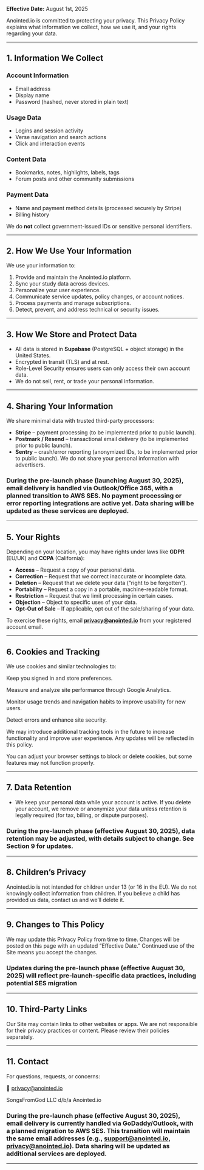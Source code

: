 **Effective Date:** August 1st, 2025

Anointed.io is committed to protecting your privacy. This Privacy Policy explains what information we collect, how we use it, and your rights regarding your data.

---

## **1. Information We Collect**

### **Account Information**

* Email address
* Display name
* Password (hashed, never stored in plain text)

### **Usage Data**

* Logins and session activity
* Verse navigation and search actions
* Click and interaction events

### **Content Data**

* Bookmarks, notes, highlights, labels, tags
* Forum posts and other community submissions

### **Payment Data**

* Name and payment method details (processed securely by Stripe)
* Billing history

We do **not** collect government-issued IDs or sensitive personal identifiers.

---

## **2. How We Use Your Information**

We use your information to:

1. Provide and maintain the Anointed.io platform.
2. Sync your study data across devices.
3. Personalize your user experience.
4. Communicate service updates, policy changes, or account notices.
5. Process payments and manage subscriptions.
6. Detect, prevent, and address technical or security issues.

---

## **3. How We Store and Protect Data**

* All data is stored in **Supabase** (PostgreSQL + object storage) in the United States.
* Encrypted in transit (TLS) and at rest.
* Role-Level Security ensures users can only access their own account data.
* We do not sell, rent, or trade your personal information.

---

## **4. Sharing Your Information**
We share minimal data with trusted third-party processors:
* **Stripe** – payment processing (to be implemented prior to public launch).
* **Postmark / Resend** – transactional email delivery (to be implemented prior to public launch).
* **Sentry** – crash/error reporting (anonymized IDs, to be implemented prior to public launch).
We do not share your personal information with advertisers.

### During the pre-launch phase (launching August 30, 2025), email delivery is handled via Outlook/Office 365, with a planned transition to AWS SES. No payment processing or error reporting integrations are active yet. Data sharing will be updated as these services are deployed.

---

## **5. Your Rights**

Depending on your location, you may have rights under laws like **GDPR** (EU/UK) and **CCPA** (California):

* **Access** – Request a copy of your personal data.
* **Correction** – Request that we correct inaccurate or incomplete data.
* **Deletion** – Request that we delete your data (“right to be forgotten”).
* **Portability** – Request a copy in a portable, machine-readable format.
* **Restriction** – Request that we limit processing in certain cases.
* **Objection** – Object to specific uses of your data.
* **Opt-Out of Sale** – If applicable, opt out of the sale/sharing of your data.

To exercise these rights, email **[privacy@anointed.io](mailto:privacy@anointed.io)** from your registered account email.

---

## **6. Cookies and Tracking**

We use cookies and similar technologies to:

Keep you signed in and store preferences.

Measure and analyze site performance through Google Analytics.

Monitor usage trends and navigation habits to improve usability for new users.

Detect errors and enhance site security.

We may introduce additional tracking tools in the future to increase functionality and improve user experience. Any updates will be reflected in this policy.

You can adjust your browser settings to block or delete cookies, but some features may not function properly.

---

## **7. Data Retention**

* We keep your personal data while your account is active. If you delete your account, we remove or anonymize your data unless retention is legally required (for tax, billing, or dispute purposes).

### During the pre-launch phase (effective August 30, 2025), data retention may be adjusted, with details subject to change. See Section 9 for updates.
---

## **8. Children’s Privacy**

Anointed.io is not intended for children under 13 (or 16 in the EU). We do not knowingly collect information from children. If you believe a child has provided us data, contact us and we’ll delete it.

---

## **9. Changes to This Policy**

We may update this Privacy Policy from time to time. Changes will be posted on this page with an updated “Effective Date.” Continued use of the Site means you accept the changes.

### Updates during the pre-launch phase (effective August 30, 2025) will reflect pre-launch-specific data practices, including potential SES migration
---

## **10. Third-Party Links**

Our Site may contain links to other websites or apps. We are not responsible for their privacy practices or content. Please review their policies separately.

---

## **11. Contact**

For questions, requests, or concerns:

📧 privacy@anointed.io

SongsFromGod LLC
d/b/a Anointed.io

### During the pre-launch phase (effective August 30, 2025), email delivery is currently handled via GoDaddy/Outlook, with a planned migration to AWS SES. This transition will maintain the same email addresses (e.g., support@anointed.io, privacy@anointed.io). Data sharing will be updated as additional services are deployed.
---

